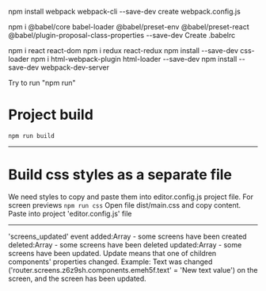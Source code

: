 npm install webpack webpack-cli --save-dev
create webpack.config.js

npm i @babel/core babel-loader @babel/preset-env @babel/preset-react @babel/plugin-proposal-class-properties --save-dev
Create .babelrc

npm i react react-dom
npm i redux react-redux
npm install --save-dev css-loader
npm i html-webpack-plugin html-loader --save-dev
npm install --save-dev webpack-dev-server

Try to run "npm run"

# Project build
`npm run build`

----

# Build css styles as a separate file
We need styles to copy and paste them into editor.config.js project file. For screen previews
`npm run css`
Open file dist/main.css and copy content. Paste into project 'editor.config.js' file

-----


'screens_updated' event
added:Array - some screens have been created
deleted:Array - some screens have been deleted
updated:Array - some screens have been updated. Update means that one of children components' properties changed.
Example: Text was changed ('router.screens.z6z9sh.components.emeh5f.text' = 'New text value') on the screen, and the screen has been updated.